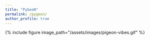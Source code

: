 ```yaml
---
title: "PyGeoN"
permalink: /pygeon/
author_profile: true
---
```


{% include figure image_path="/assets/images/pigeon-vibes.gif" %}
